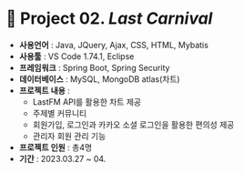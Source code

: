 # 📗 Project 02. _Last Carnival_
- **사용언어** : Java, JQuery, Ajax, CSS, HTML, Mybatis
- **사용툴** : VS Code 1.74.1, Eclipse
- **프레임워크** : Spring Boot, Spring Security
- **데이터베이스** : MySQL, MongoDB atlas(차트)
- **프로젝트 내용** :
    - LastFM API를 활용한 차트 제공
    - 주제별 커뮤니티
    - 회원가입, 로그인과 카카오 소셜 로그인을 활용한 편의성 제공
    - 관리자 회원 관리 기능
- **프로젝트 인원** : 총4명
- **기간** : 2023.03.27 ~ 04.
